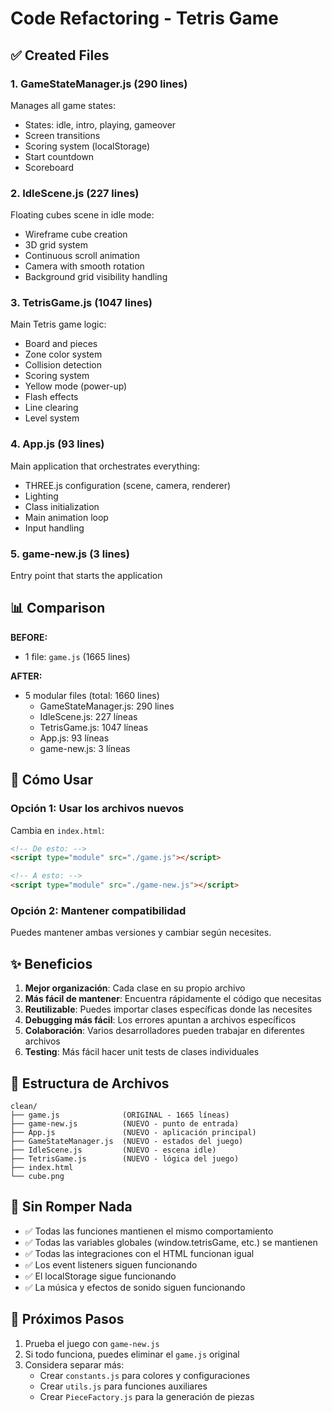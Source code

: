 # Code Refactoring - Tetris Game

## ✅ Created Files

### 1. **GameStateManager.js** (290 lines)
Manages all game states:
- States: idle, intro, playing, gameover
- Screen transitions
- Scoring system (localStorage)
- Start countdown
- Scoreboard

### 2. **IdleScene.js** (227 lines)
Floating cubes scene in idle mode:
- Wireframe cube creation
- 3D grid system
- Continuous scroll animation
- Camera with smooth rotation
- Background grid visibility handling

### 3. **TetrisGame.js** (1047 lines)
Main Tetris game logic:
- Board and pieces
- Zone color system
- Collision detection
- Scoring system
- Yellow mode (power-up)
- Flash effects
- Line clearing
- Level system

### 4. **App.js** (93 lines)
Main application that orchestrates everything:
- THREE.js configuration (scene, camera, renderer)
- Lighting
- Class initialization
- Main animation loop
- Input handling

### 5. **game-new.js** (3 lines)
Entry point that starts the application

## 📊 Comparison

**BEFORE:**
- 1 file: `game.js` (1665 lines)

**AFTER:**
- 5 modular files (total: 1660 lines)
  - GameStateManager.js: 290 lines
  - IdleScene.js: 227 líneas
  - TetrisGame.js: 1047 líneas
  - App.js: 93 líneas
  - game-new.js: 3 líneas

## 🔧 Cómo Usar

### Opción 1: Usar los archivos nuevos
Cambia en `index.html`:
```html
<!-- De esto: -->
<script type="module" src="./game.js"></script>

<!-- A esto: -->
<script type="module" src="./game-new.js"></script>
```

### Opción 2: Mantener compatibilidad
Puedes mantener ambas versiones y cambiar según necesites.

## ✨ Beneficios

1. **Mejor organización**: Cada clase en su propio archivo
2. **Más fácil de mantener**: Encuentra rápidamente el código que necesitas
3. **Reutilizable**: Puedes importar clases específicas donde las necesites
4. **Debugging más fácil**: Los errores apuntan a archivos específicos
5. **Colaboración**: Varios desarrolladores pueden trabajar en diferentes archivos
6. **Testing**: Más fácil hacer unit tests de clases individuales

## 📁 Estructura de Archivos

```
clean/
├── game.js              (ORIGINAL - 1665 líneas)
├── game-new.js          (NUEVO - punto de entrada)
├── App.js               (NUEVO - aplicación principal)
├── GameStateManager.js  (NUEVO - estados del juego)
├── IdleScene.js         (NUEVO - escena idle)
├── TetrisGame.js        (NUEVO - lógica del juego)
├── index.html
└── cube.png
```

## 🚀 Sin Romper Nada

- ✅ Todas las funciones mantienen el mismo comportamiento
- ✅ Todas las variables globales (window.tetrisGame, etc.) se mantienen
- ✅ Todas las integraciones con el HTML funcionan igual
- ✅ Los event listeners siguen funcionando
- ✅ El localStorage sigue funcionando
- ✅ La música y efectos de sonido siguen funcionando

## 🎯 Próximos Pasos

1. Prueba el juego con `game-new.js`
2. Si todo funciona, puedes eliminar el `game.js` original
3. Considera separar más:
   - Crear `constants.js` para colores y configuraciones
   - Crear `utils.js` para funciones auxiliares
   - Crear `PieceFactory.js` para la generación de piezas

